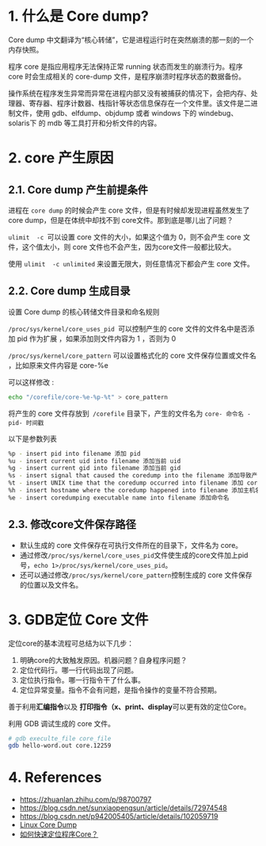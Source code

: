 <!--
 * @Author: JohnJeep
 * @Date: 2022-01-27 17:21:53
 * @LastEditors: JohnJeep
 * @LastEditTime: 2025-04-04 19:12:51
 * @Description: Core dump 使用
 * Copyright (c) 2024 by John Jeep, All Rights Reserved. 
-->

# 1. 什么是 Core dump?

Core dump 中文翻译为“核心转储”，它是进程运行时在突然崩溃的那一刻的一个内存快照。

程序 core 是指应用程序无法保持正常 running 状态而发生的崩溃行为。程序 core 时会生成相关的 core-dump 文件，是程序崩溃时程序状态的数据备份。

操作系统在程序发生异常而异常在进程内部又没有被捕获的情况下，会把内存、处理器、寄存器、程序计数器、栈指针等状态信息保存在一个文件里。该文件是二进制文件，使用 gdb、elfdump、objdump 或者 windows 下的 windebug、solaris下 的 mdb 等工具打开和分析文件的内容。


# 2. core 产生原因

## 2.1. Core dump 产生前提条件

进程在 `core dump` 的时候会产生 core 文件，但是有时候却发现进程虽然发生了 core dump，但是在体统中却找不到 core文件。那到底是哪儿出了问题？

`ulimit  -c `可以设置 core 文件的大小，如果这个值为 0，则不会产生 core 文件，这个值太小，则 core 文件也不会产生，因为core文件一般都比较大。

使用 `ulimit  -c unlimited` 来设置无限大，则任意情况下都会产生 core 文件。



## 2.2. Core dump 生成目录

设置 Core dump 的核心转储文件目录和命名规则

`/proc/sys/kernel/core_uses_pid `可以控制产生的 core 文件的文件名中是否添加 pid 作为扩展 ，如果添加则文件内容为 1 ，否则为 0

`/proc/sys/kernel/core_pattern` 可以设置格式化的 core 文件保存位置或文件名 ，比如原来文件内容是 core-%e

可以这样修改 :

```bash
echo "/corefile/core-%e-%p-%t" > core_pattern
```

将产生的 core 文件存放到` /corefile` 目录下，产生的文件名为 `core- 命令名 -pid- 时间戳`

以下是参数列表 

```bash
%p - insert pid into filename 添加 pid
%u - insert current uid into filename 添加当前 uid
%g - insert current gid into filename 添加当前 gid
%s - insert signal that caused the coredump into the filename 添加导致产生 core 的信号
%t - insert UNIX time that the coredump occurred into filename 添加 core 文件生成时的 unix 时间
%h - insert hostname where the coredump happened into filename 添加主机名
%e - insert coredumping executable name into filename 添加命令名
```


## 2.3. 修改core文件保存路径

- 默认生成的 core 文件保存在可执行文件所在的目录下，文件名为 core。
- 通过修改`/proc/sys/kernel/core_uses_pid`文件使生成的core文件加上pid号，`echo 1>/proc/sys/kernel/core_uses_pid`。
- 还可以通过修改`/proc/sys/kernel/core_pattern`控制生成的 core 文件保存的位置以及文件名。 


# 3. GDB定位 Core 文件

定位core的基本流程可总结为以下几步：

1. 明确core的大致触发原因。机器问题？自身程序问题？
2. 定位代码行。哪一行代码出现了问题。
3. 定位执行指令。哪一行指令干了什么事。
4. 定位异常变量。指令不会有问题，是指令操作的变量不符合预期。

善于利用**汇编指令**以及 **打印指令（x、print、display**可以更有效的定位Core。

利用 GDB 调试生成的 core 文件。

```bash
# gdb execulte_file core_file
gdb hello-word.out core.12259
```


# 4. References
- https://zhuanlan.zhihu.com/p/98700797
- https://blog.csdn.net/sunxiaopengsun/article/details/72974548
- https://blog.csdn.net/p942005405/article/details/102059719
- [Linux Core Dump](https://www.cnblogs.com/hazir/p/linxu_core_dump.html)
- [如何快速定位程序Core？](https://mp.weixin.qq.com/s?__biz=MzkyODE5NjU2Mw==&mid=2247488668&idx=1&sn=ea69b41c8215d1a3aca8ed20970e9eea&chksm=c21d2620f56aaf362971e7de0abb79feb8d9863e683e9b8d66eb78c6342ca557fa3ac6f24a43&mpshare=1&scene=24&srcid=0814CXcDIJFXqn3sYEBmN0jw&sharer_sharetime=1628906496373&sharer_shareid=1813da429599d3785585eac965f1aa77#rd)

